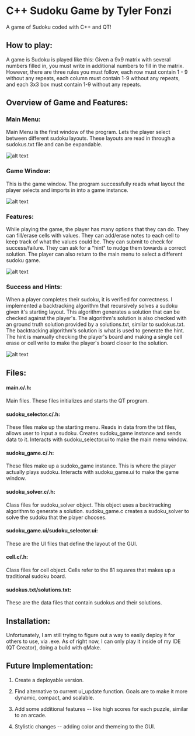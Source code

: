<h1>C++ Sudoku Game by Tyler Fonzi</h1>

A game of Sudoku coded with C++ and QT!

<h2>How to play:</h2>
A game is Sudoku is played like this: Given a 9x9 matrix with several numbers filled in, you must write in additional numbers to fill in the matrix. 
However, there are three rules you must follow, each row must contain 1 - 9 without any repeats, each column must contain 1-9 without any repeats, and each 3x3 box must contain 1-9 without any repeats.

<h2>Overview of Game and Features:</h2>

<h3>Main Menu:</h3> Main Menu is the first window of the program. Lets the player select between different sudoku layouts. These layouts are read in through a sudokus.txt file and can be expandable.<br />

![alt text](https://github.com/tfonzi/Cplusplus_Sudoku/blob/main/MainMenu.PNG)

<h3>Game Window:</h3> This is the game window. The program successfully reads what layout the player selects and imports in into a game instance.<br />


![alt text](https://github.com/tfonzi/Cplusplus_Sudoku/blob/main/Sudoku%20Game.PNG)

<h3>Features:</h3>
While playing the game, the player has many options that they can do. They can fill/erase cells with values.
They can add/erase notes to each cell to keep track of what the values could be. They can submit to check for success/failure. 
They can ask for a "hint" to nudge them towards a correct solution. The player can also return to the main menu to select a different sudoku game.<br /> 


![alt text](https://github.com/tfonzi/Cplusplus_Sudoku/blob/main/Features.PNG)

<h3>Success and Hints:</h3>
When a player completes their sudoku, it is verified for correctness. I implemented a backtracking algorithm that recursively solves a sudoku given it's starting layout. 
This algorithm generates a solution that can be checked against the player's. The algorithm's solution is also checked with an ground truth solution provided by a solutions.txt, similar to sudokus.txt.
The backtracking algorithm's solution is what is used to generate the hint. The hint is manually checking the player's board and making a single cell erase or cell write to make the player's board closer to the solution.<br />

![alt text](https://github.com/tfonzi/Cplusplus_Sudoku/blob/main/Success.PNG)

<h2>Files:</h2>

<h4>main.c/.h:</h4> 
Main files. These files initializes and starts the QT program.

<h4>sudoku_selector.c/.h:</h4> 
These files make up the starting menu. Reads in data from the txt files, allows user to input a sudoku. Creates sudoku_game instance and sends data to it. Interacts with sudoku_selector.ui to make the main menu window.

<h4>sudoku_game.c/.h:</h4> 
These files make up a sudoko_game instance. This is where the player actually plays sudoku. Interacts with sudoku_game.ui to make the game window.

<h4>sudoku_solver.c/.h:</h4> 
Class files for sudoku_solver object. This object uses a backtracking algorithm to generate a solution. sudoku_game.c creates a sudoku_solver to solve the sudoku that the player chooses.

<h4>sudoku_game.ui/sudoku_selector.ui:</h4> 
These are the UI files that define the layout of the GUI.

<h4>cell.c/.h:</h4> 
Class files for cell object. Cells refer to the 81 squares that makes up a traditional sudoku board.

<h4>sudokus.txt/solutions.txt:</h4> 
These are the data files that contain sudokus and their solutions.

<h2>Installation:</h2> Unfortunately, I am still trying to figure out a way to easily deploy it for others to use, via .exe. As of right now, I can only play it inside of my IDE (QT Creator), doing a build with qMake.

<h2>Future Implementation:</h2>

1. Create a deployable version.

2. Find alternative to current ui_update function. Goals are to make it more dynamic, compact, and scalable.

3. Add some additional features -- like high scores for each puzzle, similar to an arcade.

4. Stylistic changes -- adding color and themeing to the GUI.



